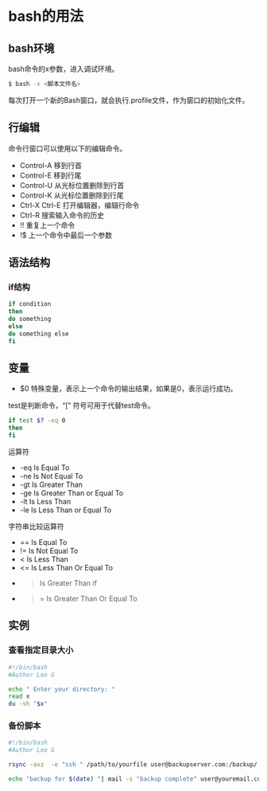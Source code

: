 # bash的用法

## bash环境

bash命令的x参数，进入调试环境。

```bash
$ bash -x <脚本文件名>
```

每次打开一个新的Bash窗口，就会执行.profile文件，作为窗口的初始化文件。

## 行编辑

命令行窗口可以使用以下的编辑命令。

- Control-A 移到行首
- Control-E 移到行尾
- Control-U 从光标位置删除到行首
- Control-K 从光标位置删除到行尾
- Ctrl-X Ctrl-E 打开编辑器，编辑行命令
- Ctrl-R 搜索输入命令的历史
- !! 重复上一个命令
- !$ 上一个命令中最后一个参数

## 语法结构

### if结构

```bash
if condition 
then
do something
else
do something else
fi
```

## 变量

- $0 特殊变量，表示上一个命令的输出结果，如果是0，表示运行成功。

test是判断命令，“[” 符号可用于代替test命令。

```bash
if test $? -eq 0 
then
fi
```

运算符

- -eq Is Equal To
- -ne Is Not Equal To
- -gt Is Greater Than
- -ge Is Greater Than or Equal To
- -lt Is Less Than
- -le Is Less Than or Equal To

字符串比较运算符

- == Is Equal To
- != Is Not Equal To
- < Is Less Than
- <= Is Less Than Or Equal To
- > Is Greater Than if
- >= Is Greater Than Or Equal To

## 实例

### 查看指定目录大小

```bash
#!/bin/bash
#Author Leo G

echo " Enter your directory: "
read x
du -sh "$x"
```

### 备份脚本

```bash
#!/bin/bash
#Author Leo G

rsync -avz  -e "ssh " /path/to/yourfile user@backupserver.com:/backup/

echo "backup for $(date) "| mail -s "backup complete" user@youremail.com
```
